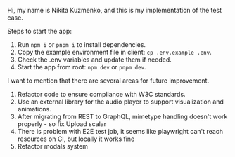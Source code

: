 Hi, my name is Nikita Kuzmenko, and this is my implementation of the test case.

Steps to start the app:

1. Run `npm i` or `pnpm i` to install dependencies.
2. Copy the example environment file in client: `cp .env.example .env`.
3. Check the .env variables and update them if needed.
4. Start the app from root: `npm dev` or `pnpm dev`.

I want to mention that there are several areas for future improvement.
1. Refactor code to ensure compliance with W3C standards.
2. Use an external library for the audio player to support visualization and animations.
3. After migrating from REST to GraphQL, mimetype handling doesn't work properly - so fix Upload scalar
4. There is problem with E2E test job, it seems like playwright can't reach resources on CI, but locally it works fine
5. Refactor modals system
   
